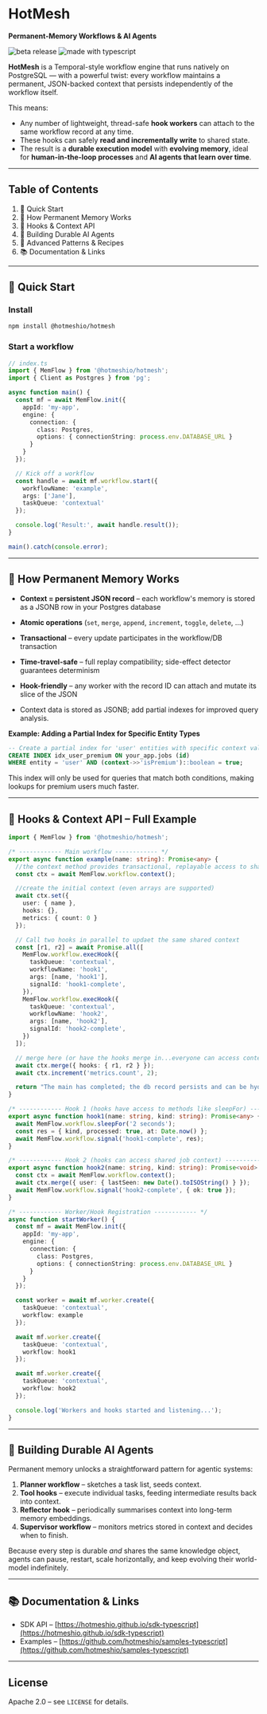 # HotMesh

**Permanent-Memory Workflows & AI Agents**

![beta release](https://img.shields.io/badge/release-beta-blue.svg)  ![made with typescript](https://img.shields.io/badge/built%20with-typescript-lightblue.svg)

**HotMesh** is a Temporal-style workflow engine that runs natively on PostgreSQL — with a powerful twist: every workflow maintains a permanent, JSON-backed context that persists independently of the workflow itself.

This means:

* Any number of lightweight, thread-safe **hook workers** can attach to the same workflow record at any time.
* These hooks can safely **read and incrementally write** to shared state.
* The result is a **durable execution model** with **evolving memory**, ideal for **human-in-the-loop processes** and **AI agents that learn over time**.

---

## Table of Contents

1. 🚀 Quick Start
2. 🧠 How Permanent Memory Works
3. 🔌 Hooks & Context API
4. 🤖 Building Durable AI Agents
5. 🔬 Advanced Patterns & Recipes
6. 📚 Documentation & Links

---

## 🚀 Quick Start

### Install
```bash
npm install @hotmeshio/hotmesh
```

### Start a workflow
```typescript
// index.ts
import { MemFlow } from '@hotmeshio/hotmesh';
import { Client as Postgres } from 'pg';

async function main() {
  const mf = await MemFlow.init({
    appId: 'my-app',
    engine: {
      connection: {
        class: Postgres,
        options: { connectionString: process.env.DATABASE_URL }
      }
    }
  });

  // Kick off a workflow
  const handle = await mf.workflow.start({
    workflowName: 'example',
    args: ['Jane'],
    taskQueue: 'contextual'
  });

  console.log('Result:', await handle.result());
}

main().catch(console.error);
```

---

## 🧠 How Permanent Memory Works

* **Context = persistent JSON record** – each workflow's memory is stored as a JSONB row in your Postgres database
* **Atomic operations** (`set`, `merge`, `append`, `increment`, `toggle`, `delete`, …)
* **Transactional** – every update participates in the workflow/DB transaction
* **Time-travel-safe** – full replay compatibility; side-effect detector guarantees determinism
* **Hook-friendly** – any worker with the record ID can attach and mutate its slice of the JSON

* Context data is stored as JSONB; add partial indexes for improved query analysis.

**Example: Adding a Partial Index for Specific Entity Types**
```sql
-- Create a partial index for 'user' entities with specific context values
CREATE INDEX idx_user_premium ON your_app.jobs (id)
WHERE entity = 'user' AND (context->>'isPremium')::boolean = true;
```
This index will only be used for queries that match both conditions, making lookups for premium users much faster.

---

## 🔌 Hooks & Context API – Full Example

```typescript
import { MemFlow } from '@hotmeshio/hotmesh';

/* ------------ Main workflow ------------ */
export async function example(name: string): Promise<any> {
  //the context method provides transactional, replayable access to shared job state 
  const ctx = await MemFlow.workflow.context();

  //create the initial context (even arrays are supported)
  await ctx.set({
    user: { name },
    hooks: {},
    metrics: { count: 0 }
  });

  // Call two hooks in parallel to updaet the same shared context
  const [r1, r2] = await Promise.all([
    MemFlow.workflow.execHook({
      taskQueue: 'contextual',
      workflowName: 'hook1',
      args: [name, 'hook1'],
      signalId: 'hook1-complete',
    }),
    MemFlow.workflow.execHook({
      taskQueue: 'contextual',
      workflowName: 'hook2',
      args: [name, 'hook2'],
      signalId: 'hook2-complete',
    })
  ]);

  // merge here (or have the hooks merge in...everyone can access context)
  await ctx.merge({ hooks: { r1, r2 } });
  await ctx.increment('metrics.count', 2);

  return "The main has completed; the db record persists and can be hydrated; hook in from the outside!";
}

/* ------------ Hook 1 (hooks have access to methods like sleepFor) ------------ */
export async function hook1(name: string, kind: string): Promise<any> {
  await MemFlow.workflow.sleepFor('2 seconds');
  const res = { kind, processed: true, at: Date.now() };
  await MemFlow.workflow.signal('hook1-complete', res);
}

/* ------------ Hook 2 (hooks can access shared job context) ------------ */
export async function hook2(name: string, kind: string): Promise<void> {
  const ctx = await MemFlow.workflow.context();
  await ctx.merge({ user: { lastSeen: new Date().toISOString() } });
  await MemFlow.workflow.signal('hook2-complete', { ok: true });
}

/* ------------ Worker/Hook Registration ------------ */
async function startWorker() {
  const mf = await MemFlow.init({
    appId: 'my-app',
    engine: {
      connection: {
        class: Postgres,
        options: { connectionString: process.env.DATABASE_URL }
      }
    }
  });

  const worker = await mf.worker.create({
    taskQueue: 'contextual',
    workflow: example
  });

  await mf.worker.create({
    taskQueue: 'contextual',
    workflow: hook1
  });

  await mf.worker.create({
    taskQueue: 'contextual',
    workflow: hook2
  });

  console.log('Workers and hooks started and listening...');
}
```

---

## 🤖 Building Durable AI Agents

Permanent memory unlocks a straightforward pattern for agentic systems:

1. **Planner workflow** – sketches a task list, seeds context.
2. **Tool hooks** – execute individual tasks, feeding intermediate results back into context.
3. **Reflector hook** – periodically summarises context into long-term memory embeddings.
4. **Supervisor workflow** – monitors metrics stored in context and decides when to finish.

Because every step is durable *and* shares the same knowledge object, agents can pause,
restart, scale horizontally, and keep evolving their world-model indefinitely.

---

## 📚 Documentation & Links

* SDK API – [https://hotmeshio.github.io/sdk-typescript](https://hotmeshio.github.io/sdk-typescript)
* Examples – [https://github.com/hotmeshio/samples-typescript](https://github.com/hotmeshio/samples-typescript)

---

## License

Apache 2.0 – see `LICENSE` for details.
